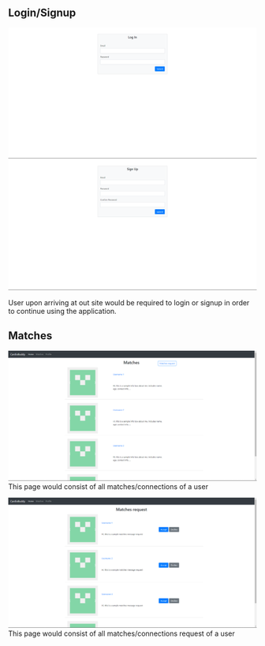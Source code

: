 ## Login/Signup

![login](./login.png)
![signup](./signup.png)

User upon arriving at out site would be required to login or signup in order to continue using the application.

## Matches
![matches](./matches.png)
This page would consist of all matches/connections of a user

![matches](./matchRequest.png)
This page would consist of all matches/connections request of a user

